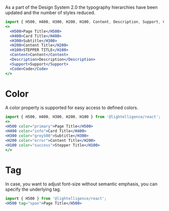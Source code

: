 As a part of the Design System 2.0 the typography hierarchies have been updated and the number of styles reduced.

```jsx
import { H500, H400, H300, H200, H100, Content, Description, Support, Code } from '@lightelligence/react';
<>
  <H500>Page Title</H500>
  <H400>Card Title</H400>
  <H300>Subtitle</H300>
  <H200>Content Title</H200>
  <H100>STEPPER TITLE</H100>
  <Content>Content</Content>
  <Description>Description</Description>
  <Support>Support</Support>
  <Code>Code</Code>
</>
```

# Color

A color property is supported for easy access to defined colors.

```jsx
import { H500, H400, H300, H200, H100 } from '@lightelligence/react';
<>
<H500 color="primary">Page Title</H500>
<H400 color="info">Card Title</H400>
<H300 color="grey500">Subtitle</H300>
<H200 color="error">Content Title</H200>
<H100 color="success">Stepper Title</H100>
</>
```

# Tag

In case, you want to adjust font-size without semantic emphasis, you can specify the underlying tag.

```jsx
import { H500 } from '@lightelligence/react';
<H500 tag="span">Page Title</H500>
```
